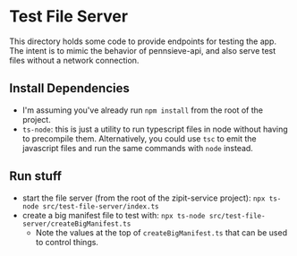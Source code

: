 # Test File Server

This directory holds some code to provide endpoints for testing the app.
The intent is to mimic the behavior of pennsieve-api, and also serve test files without a network connection.

## Install Dependencies
* I'm assuming you've already run `npm install` from the root of the project.
* `ts-node`: this is just a utility to run typescript files in node without having to precompile them.
Alternatively, you could use `tsc` to emit the javascript files and run the same commands with `node` instead.
    

## Run stuff

*   start the file server (from the root of the zipit-service project): `npx ts-node src/test-file-server/index.ts`
*   create a big manifest file to test with: `npx ts-node src/test-file-server/createBigManifest.ts`
    * Note the values at the top of `createBigManifest.ts` that can be used to control things.


